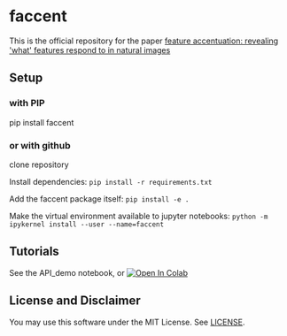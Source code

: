 # faccent
This is the official repository for the paper [feature accentuation: revealing 'what' features respond to in natural images](https://arxiv.org/abs/2402.10039)


## Setup

### with PIP

pip install faccent

### or with github

clone repository

Install dependencies: `pip install -r requirements.txt`

Add the faccent package itself: `pip install -e .`

Make the virtual environment available to jupyter notebooks:  `python -m ipykernel install --user --name=faccent`


## Tutorials

See the API_demo notebook, or
<a href="https://colab.research.google.com/github/chrishamblin7/faccent/blob/master/API_demo.ipynb"><img src="https://colab.research.google.com/assets/colab-badge.svg" alt="Open In Colab" /></a>


## License and Disclaimer

You may use this software under the MIT License. See [LICENSE](https://github.com/greentfrapp/lucent/blob/master/LICENSE).

